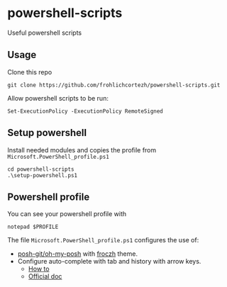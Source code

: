 # powershell-scripts
 Useful powershell scripts

## Usage

Clone this repo
```
git clone https://github.com/frohlichcortezh/powershell-scripts.git
```

Allow powershell scripts to be run:
```
Set-ExecutionPolicy -ExecutionPolicy RemoteSigned
```


## Setup powershell

Install needed modules and copies the profile from ```Microsoft.PowerShell_profile.ps1```
```
cd powershell-scripts
.\setup-powershell.ps1
```

## Powershell profile 

You can see your powershell profile with 
```
notepad $PROFILE
```
The file ```Microsoft.PowerShell_profile.ps1``` configures the use of:
* [posh-git/oh-my-posh](https://ohmyposh.dev/docs/segments/poshgit) with [froczh](https://ohmyposh.dev/docs/themes#froczh) theme.
* Configure auto-complete with tab and history with arrow keys.
  * [How to](https://dev.to/dhravya/how-to-add-autocomplete-to-powershell-in-30-seconds-2a8p)
  * [Official doc](https://github.com/PowerShell/PSReadLine)
